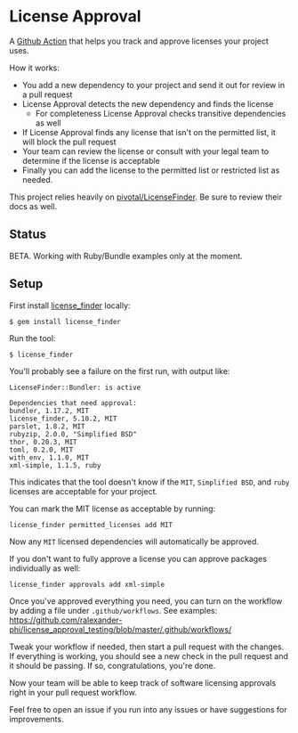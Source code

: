 # License Approval

A [Github Action](https://github.com/features/actions) that helps you track and approve licenses your project uses.

How it works:
* You add a new dependency to your project and send it out for review in a pull request
* License Approval detects the new dependency and finds the license
  * For completeness License Approval checks transitive dependencies as well
* If License Approval finds any license that isn't on the permitted list, it will block the pull request
* Your team can review the license or consult with your legal team to determine if the license is acceptable
* Finally you can add the license to the permitted list or restricted list as needed.

This project relies heavily on [pivotal/LicenseFinder](https://github.com/pivotal/LicenseFinder). Be sure to review their docs as well.

## Status

BETA. Working with Ruby/Bundle examples only at the moment.

## Setup

First install [license_finder](https://github.com/pivotal/LicenseFinder) locally:

    $ gem install license_finder

Run the tool:

    $ license_finder

You'll probably see a failure on the first run, with output like:

```
LicenseFinder::Bundler: is active

Dependencies that need approval:
bundler, 1.17.2, MIT
license_finder, 5.10.2, MIT
parslet, 1.8.2, MIT
rubyzip, 2.0.0, "Simplified BSD"
thor, 0.20.3, MIT
toml, 0.2.0, MIT
with_env, 1.1.0, MIT
xml-simple, 1.1.5, ruby
```

This indicates that the tool doesn't know if the `MIT`, `Simplified BSD`, and `ruby` licenses are acceptable for your project.

You can mark the MIT license as acceptable by running:

    license_finder permitted_licenses add MIT

Now any `MIT` licensed dependencies will automatically be approved.

If you don't want to fully approve a license you can approve packages individually as well:

    license_finder approvals add xml-simple

Once you've approved everything you need, you can turn on the workflow by adding a file under `.github/workflows`. See examples: https://github.com/ralexander-phi/license_approval_testing/blob/master/.github/workflows/

Tweak your workflow if needed, then start a pull request with the changes. If everything is working, you should see a new check in the pull request and it should be passing. If so, congratulations, you're done.

Now your team will be able to keep track of software licensing approvals right in your pull request workflow.

Feel free to open an issue if you run into any issues or have suggestions for improvements.

